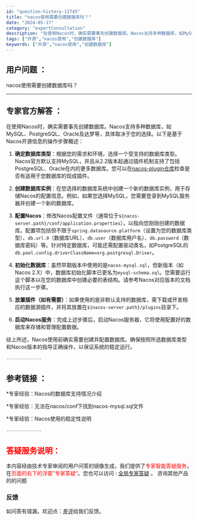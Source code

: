 ```yaml
---
id: "question-history-11745"
title: "nacos使用需要创建数据库吗？"
date: "2024-05-17"
category: "expertConsultation"
description: "在使用Nacos时，确实需要事先创建数据库。Nacos支持多种数据库，如MySQL、PostgreSQL、Oracle及达梦等，具体取决于您的选择。以下是基于Nacos开源信息的操作步骤概述：1. **确定数据库类型**：根据您的需求和环境，选择一个受支持的数据库类型。Nacos官方默认支持MySQ"
tags: ["开源","nacos使用","创建数据库"]
keywords: ["开源","nacos使用","创建数据库"]
---
```


## 用户问题 ： 
 nacos使用需要创建数据库吗？  

---------------
## 专家官方解答 ：

在使用Nacos时，确实需要事先创建数据库。Nacos支持多种数据库，如MySQL、PostgreSQL、Oracle及达梦等，具体取决于您的选择。以下是基于Nacos开源信息的操作步骤概述：

1. **确定数据库类型**：根据您的需求和环境，选择一个受支持的数据库类型。Nacos官方默认支持MySQL，并且从2.2版本起通过插件机制支持了包括PostgreSQL、Oracle在内的更多数据库。您可以在[nacos-plugin仓库](https://github.com/nacos-group/nacos-plugin)检查是否有适用于您数据库的现成插件。

2. **创建数据库实例**：在您选择的数据库系统中创建一个新的数据库实例，用于存储Nacos的配置信息。例如，如果您选择MySQL，您需要登录到MySQL服务器并创建一个新的数据库。

3. **配置Nacos**：修改Nacos配置文件（通常位于`${nacos-server.path}/conf/application.properties`），以指向您刚刚创建的数据库。配置项包括但不限于`spring.datasource.platform`（设置为您的数据库类型）、`db.url.0`（数据库URL）、`db.user`（数据库用户名）、`db.password`（数据库密码）等。针对特定数据库，可能还需配置驱动类名，如PostgreSQL的`db.pool.config.driverClassName=org.postgresql.Driver`。

4. **初始化数据库**：虽然早期版本中使用的是`nacos-mysql.sql`，但新版本（如Nacos 2.X）中，数据库初始化脚本已更名为`mysql-schema.sql`。您需要运行这个脚本以在您的数据库中创建必要的表结构。请参考Nacos对应版本的文档执行这一步骤。

5. **放置插件（如有需要）**：如果使用的是非默认支持的数据库，需下载或开发相应的数据源插件，并将其放置在`${nacos-server.path}/plugins`目录下。

6. **启动Nacos服务**：完成上述步骤后，启动Nacos服务器，它将使用配置好的数据库来存储和管理配置数据。

综上所述，Nacos使用前确实需要创建并配置数据库。确保按照所选数据库类型和Nacos版本的指导正确操作，以保证系统的稳定运行。


<font color="#949494">---------------</font> 


## 参考链接 ：

*专家经验：Nacos的数据库支持情况介绍 
 
 *专家经验：无法在nacos/conf下找到nacos-mysql.sql文件 
 
 *专家经验：Nacos使用的稳定性说明 


 <font color="#949494">---------------</font> 
 


## <font color="#FF0000">答疑服务说明：</font> 

本内容经由技术专家审阅的用户问答的镜像生成，我们提供了<font color="#FF0000">专家智能答疑服务</font>，在<font color="#FF0000">页面的右下的浮窗”专家答疑“</font>。您也可以访问 : [全局专家答疑](https://answer.opensource.alibaba.com/docs/intro) 。 咨询其他产品的的问题

### 反馈
如问答有错漏，欢迎点：[差评](https://ai.nacos.io/user/feedbackByEnhancerGradePOJOID?enhancerGradePOJOId=13780)给我们反馈。
